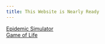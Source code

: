```yaml
---
title: This Website is Nearly Ready
---
```

<div><a href="{{ 'apps/epidemic-simulator/index.html' | relative_url }}">Epidemic Simulator</a></div>
<div><a href="{{ 'apps/game-of-life/index.html' | relative_url }}">Game of Life</a></div>
